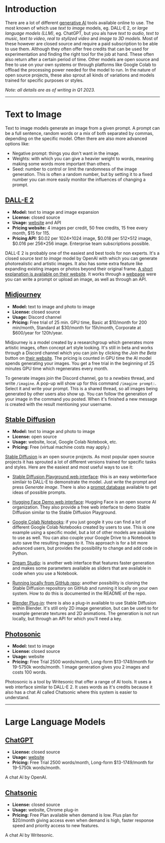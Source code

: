 # Introduction

There are a lot of different [generative AI](https://generativeai.net/) tools available online to use.
The most known of which use _text to image_ models, eg. DALL-E 2, or _large language models (LLM)_, eg. ChatGPT, but you als have _text to audio_, _text to music_, _text to video_, _real to stylized video_ and _image to 3D models_.
Most of these however are closed source and require a paid subscription to be able to use them. Although they often offer free credits that can be used for experimentation and finding the right tool for the job at hand. These often also return after a certain period of time.
Other models are open source and free to use on your own systems or through platforms like Google Colab to offload the processing power needed for the model to run. In the nature of open source projects, these also sprout all kinds of variations and models trained for specific purposes or styles.

_Note: all details are as of writing in Q1 2023._

---

# Text to Image

Text to image models generate an image from a given prompt.
A prompt can be a full sentence, random words or a mix of both separated by commas, depending on the specific model.
Often there are also more advanced options like:
- Negative prompt: things you don't want in the image.
- Weights: with which you can give a heavier weight to words, meaning making some words more important than others.
- Seed: number to control or limit the randomness of the image generation. This is often a random number, but by setting it to a fixed number you can more easily monitor the influences of changing a prompt.

## [DALL-E 2](https://openai.com/product/dall-e-2)

- **Model:** text to image and image expansion
- **License:** closed source
- **Usage:** [website](https://labs.openai.com/) and API
- **Pricing website:** 4 images per credit, 50 free credits, 15 free every month, $15 for 115.
- **Pricing API:** $0.02 per 1024×1024 image, $0.018 per 512×512 image, $0.016 per 256×256 image. Enterprise team subscriptions possible.

DALL-E 2 is probably one of the easiest and best tools for non experts.
It's a closed source _text to image_ model by OpenAI with which you can generate photorealistic and artistic images. It also has some extra feature like expanding existing images or photos beyond their original frame.
[A short explanation is available on their website](https://openai.com/product/dall-e-2).
It works through a [webpage](https://labs.openai.com/) were you can write a prompt or upload an image, as well as through an API.

## [Midjourney](https://www.midjourney.com/)

- **Model:** text to image and photo to image
- **License:** closed source
- **Usage:** Discord channel
- **Pricing:** Free trial of 25 min. GPU time, Basic at $10/month for 200 min/month, Standard at $30/month for 15h/month, Corporate at $600/year for 120h/year.

Midjourney is a model created by a researchgroup which generates more artistic images, often concept art style looking. It's still in beta and works through a Discord channel which you can join by clicking the _Join the Beta_ button on [their website](https://www.midjourney.com/).
The pricing is counted in GPU time the AI model spends generating your images. You get a free trial in the beginning of 25 minutes GPU time which regenerates every month.

To generate images join the Discord channel, go to a _newbies_ thread, and write `/imagine`. A pop-up will show up for this command `/imagine prompt:`. Select it and write your prompt. This is a shared thread, so all images being generated by other users also show up. You can follow the generation of your image in the command you posted. When it's finished a new message is created with the result mentioning your username.

## [Stable Diffusion](https://stability.ai/blog/stable-diffusion-public-release)

- **Model:** text to image and photo to image
- **License:** open source
- **Usage:** website, local, Google Colab Notebook, etc.
- **Pricing:** Free (virtual machine costs may apply.)

[Stable Diffusion](https://stability.ai/blog/stable-diffusion-public-release) is an open source projects. As most popular open source projects it has sprouted a lot of different versions trained for specific tasks and styles. Here are the easiest and most useful ways to use it:

- [Stable Diffusion Playground web interface](https://stablediffusionweb.com/#demo): this is an easy webinterface similair to DALL-E to demonstrate the model. Just write the prompt and press _Generate image_. There is also a [prompt database](https://stablediffusionweb.com/prompts) available to get ideas of possible prompts.

- [Hugging Face Demo web interface](https://huggingface.co/spaces/stabilityai/stable-diffusion): Hugging Face is an open source AI organization. They also provide a free web interface to demo Stable Diffusion similar to the Stable Diffusion Playground.

- [Google Colab Notebooks](https://colab.research.google.com/github/huggingface/notebooks/blob/main/diffusers/stable_diffusion.ipynb): if you just google it you can find a lot of different Google Colab Notebooks created by users to use. This is one example using a specific model, but a lot of other models are available to use as well. You can also couple your Google Drive to a Notebook to auto save the resulting images to it. This approach is for a bit more advanced users, but provides the possibility to change and add code in Python.

- [Dream Studio](https://beta.dreamstudio.ai/dream): is another web interface that features faster generation and makes some parameters available as sliders that are available in code when you use a Notebook.

- [Running locally from GitHub repo](https://github.com/CompVis/stable-diffusion): another possibility is cloning the Stable Diffusion repository on GitHub and running it locally on your own system. How to do this is documented in the README of the repo.

- [Blender Plug-in](https://blendermarket.com/products/ai-render): there is also a plug-in available to use Stable Diffusion within Blender. It's still only 2D image generation, but can be used to for example generate textures and 2D animations. The generation is not run locally, but through an API for which you'll need a key.

## [Photosonic](https://app.writesonic.com/photosonic)

- **Model:** text to image
- **License:** closed source
- **Usage:** website
- **Pricing:** Free Trial 2500 words/month, Long-form $13-1749/month for 19-5750k words/month. 1 image generation gives you 2 images and costs 100 words.

Photosonic is a tool by Writesonic that offer a range of AI tools. It uses a web interface similar to DALL-E 2. It uses words as it's credits because it also has a chat AI called Chatsonic where this system is easier to understand.

---

# Large Language Models

## [ChatGPT](https://openai.com/blog/chatgpt)

- **License:** closed source
- **Usage:** [website](https://chat.openai.com/chat)
- **Pricing:** Free Trial 2500 words/month, Long-form $13-1749/month for 19-5750k words/month.

A chat AI by OpenAI.

## [Chatsonic](https://app.writesonic.com/template/2a90e7da-1cec-44d3-bfd0-174d0c265e47/chatsonic/d16f254f-134c-4fbf-929f-76f36fa09179)

- **License:** closed source
- **Usage:** website, Chrome plug-in
- **Pricing:** Free Plan available when demand is low. Plus plan for $20/month giving access even when demand is high, faster response speed and priority access to new features.

A chat AI by Writesonic.
